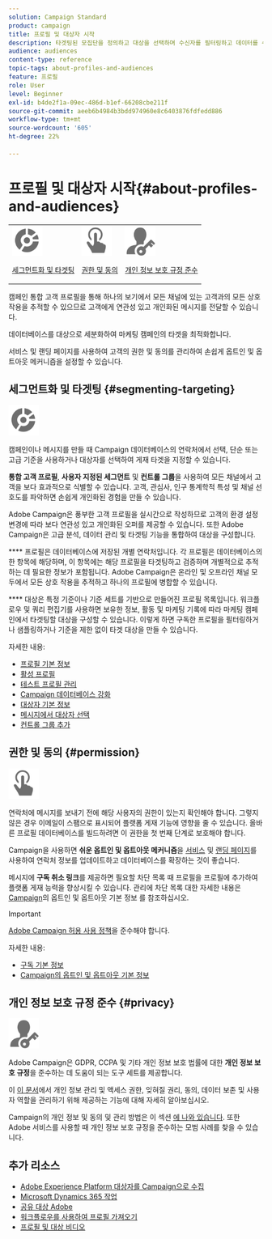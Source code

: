 ```yaml
---
solution: Campaign Standard
product: campaign
title: 프로필 및 대상자 시작
description: 타겟팅된 모집단을 정의하고 대상을 선택하며 수신자를 필터링하고 데이터를 수집하며 프로필을 업데이트합니다.
audience: audiences
content-type: reference
topic-tags: about-profiles-and-audiences
feature: 프로필
role: User
level: Beginner
exl-id: b4de2f1a-09ec-486d-b1ef-66208cbe211f
source-git-commit: aeeb6b4984b3bdd974960e8c6403876fdfedd886
workflow-type: tm+mt
source-wordcount: '605'
ht-degree: 22%

---
```


# 프로필 및 대상자 시작{#about-profiles-and-audiences}

<table>
<tr>
<td><img src="assets/do-not-localize/icon_segment.svg" width="60px"><p><a href="#segmenting-targeting">세그먼트화 및 타겟팅</a></p></td>
<td><img src="assets/do-not-localize/icon_permission.svg" width="60px"><p><a href="#permission">권한 및 동의</a></p></td>
<td><img src="assets/do-not-localize/icon_privacy.svg" width="60px"><p><a href="#privacy">개인 정보 보호 규정 준수</a></p></td></tr>
</table>

캠페인 통합 고객 프로필을 통해 하나의 보기에서 모든 채널에 있는 고객과의 모든 상호 작용을 추적할 수 있으므로 고객에게 연관성 있고 개인화된 메시지를 전달할 수 있습니다.

데이터베이스를 대상으로 세분화하여 마케팅 캠페인의 타겟을 최적화합니다.

서비스 및 랜딩 페이지를 사용하여 고객의 권한 및 동의를 관리하여 손쉽게 옵트인 및 옵트아웃 메커니즘을 설정할 수 있습니다.

## 세그먼트화 및 타겟팅 {#segmenting-targeting}

<img src="assets/do-not-localize/icon_segment.svg" width="60px">

캠페인이나 메시지를 만들 때 Campaign 데이터베이스의 연락처에서 선택, 단순 또는 고급 기준을 사용하거나 대상자를 선택하여 게재 타겟을 지정할 수 있습니다.

**통합 고객 프로필**, **사용자 지정된 세그먼트** 및 **컨트롤 그룹**&#x200B;을 사용하여 모든 채널에서 고객을 보다 효과적으로 식별할 수 있습니다. 고객, 관심사, 인구 통계학적 특성 및 채널 선호도를 파악하면 손쉽게 개인화된 경험을 만들 수 있습니다.

Adobe Campaign은 풍부한 고객 프로필을 실시간으로 작성하므로 고객의 환경 설정 변경에 따라 보다 연관성 있고 개인화된 오퍼를 제공할 수 있습니다. 또한 Adobe Campaign은 고급 분석, 데이터 관리 및 타겟팅 기능을 통합하여 대상을 구성합니다.

**** 프로필은 데이터베이스에 저장된 개별 연락처입니다. 각 프로필은 데이터베이스의 한 항목에 해당하며, 이 항목에는 해당 프로필을 타겟팅하고 검증하며 개별적으로 추적하는 데 필요한 정보가 포함됩니다. Adobe Campaign은 온라인 및 오프라인 채널 모두에서 모든 상호 작용을 추적하고 하나의 프로필에 병합할 수 있습니다.

**** 대상은 특정 기준이나 기준 세트를 기반으로 만들어진 프로필 목록입니다. 워크플로우 및 쿼리 편집기를 사용하면 보유한 정보, 활동 및 마케팅 기록에 따라 마케팅 캠페인에서 타겟팅할 대상을 구성할 수 있습니다. 이렇게 하면 구독한 프로필을 필터링하거나 샘플링하거나 기준을 제한 없이 타겟 대상을 만들 수 있습니다.

자세한 내용:

* [프로필 기본 정보](../../audiences/using/about-profiles.md)
* [활성 프로필](../../audiences/using/active-profiles.md)
* [테스트 프로필 관리](../../audiences/using/managing-test-profiles.md)
* [Campaign 데이터베이스 강화](../../audiences/using/enriching-campaign-database.md)
* [대상자 기본 정보](../../audiences/using/about-audiences.md)
* [메시지에서 대상자 선택](../../audiences/using/selecting-an-audience-in-a-message.md)
* [컨트롤 그룹 추가](../../sending/using/control-group.md)

## 권한 및 동의 {#permission}

<img src="assets/do-not-localize/icon_permission.svg"  width="60px">

연락처에 메시지를 보내기 전에 해당 사용자의 권한이 있는지 확인해야 합니다. 그렇지 않은 경우 이메일이 스팸으로 표시되어 플랫폼 게재 기능에 영향을 줄 수 있습니다. 올바른 프로필 데이터베이스를 빌드하려면 이 권한을 첫 번째 단계로 보호해야 합니다.

Campaign을 사용하면 **쉬운 옵트인 및 옵트아웃 메커니즘**&#x200B;을 [서비스](../../audiences/using/creating-a-service.md) 및 [랜딩 페이지](../../channels/using/getting-started-with-landing-pages.md)를 사용하여 연락처 정보를 업데이트하고 데이터베이스를 확장하는 것이 좋습니다.

메시지에 **구독 취소 링크**&#x200B;를 제공하면 필요할 차단 목록 때 프로필을 프로필에 추가하여 플랫폼 게재 능력을 향상시킬 수 있습니다. 관리에 차단 목록 대한 자세한 내용은 [Campaign](../../audiences/using/about-opt-in-and-opt-out-in-campaign.md)의 옵트인 및 옵트아웃 기본 정보 를 참조하십시오.

>[!IMPORTANT]
>
>[Adobe Campaign 허용 사용 정책](https://www.adobe.com/legal/terms/aup.html)을 준수해야 합니다.

자세한 내용:

* [구독 기본 정보](../../audiences/using/about-subscriptions.md)
* [Campaign의 옵트인 및 옵트아웃 기본 정보](../../audiences/using/about-opt-in-and-opt-out-in-campaign.md)

## 개인 정보 보호 규정 준수 {#privacy}

<img src="assets/do-not-localize/icon_privacy.svg" width="60px">

Adobe Campaign은 GDPR, CCPA 및 기타 개인 정보 보호 법률에 대한 **개인 정보 보호 규정**&#x200B;을 준수하는 데 도움이 되는 도구 세트를 제공합니다.

이 [이 문서](https://helpx.adobe.com/kr/campaign/kb/campaign-privacy.html)에서 개인 정보 관리 및 액세스 권한, 잊혀질 권리, 동의, 데이터 보존 및 사용자 역할을 관리하기 위해 제공하는 기능에 대해 자세히 알아보십시오.

Campaign의 개인 정보 및 동의 및 관리 방법은 이 섹션 [에 나와 있습니다](../../start/using/privacy.md). 또한 Adobe 서비스를 사용할 때 개인 정보 보호 규정을 준수하는 모범 사례를 찾을 수 있습니다.

## 추가 리소스

* [Adobe Experience Platform 대상자를 Campaign으로 수집](../../integrating/using/ingest-aep-data.md)
* [Microsoft Dynamics 365 작업](../../integrating/using/d365-acs-get-started.md)
* [공유 대상 Adobe](../../integrating/using/sharing-audiences-with-audience-manager-or-people-core-service.md)
* [워크플로우를 사용하여 프로필 가져오기](../../automating/using/creating-import-workflow-templates.md)
* [프로필 및 대상 비디오](https://experienceleague.adobe.com/docs/campaign-standard-learn/tutorials/profiles-and-audiences/creating-profiles-and-audiences.html)
